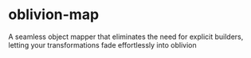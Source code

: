 # oblivion-map
A seamless object mapper that eliminates the need for explicit builders, letting your transformations fade effortlessly into oblivion
